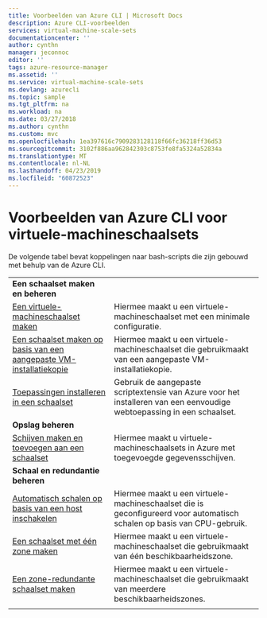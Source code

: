 ```yaml
---
title: Voorbeelden van Azure CLI | Microsoft Docs
description: Azure CLI-voorbeelden
services: virtual-machine-scale-sets
documentationcenter: ''
author: cynthn
manager: jeconnoc
editor: ''
tags: azure-resource-manager
ms.assetid: ''
ms.service: virtual-machine-scale-sets
ms.devlang: azurecli
ms.topic: sample
ms.tgt_pltfrm: na
ms.workload: na
ms.date: 03/27/2018
ms.author: cynthn
ms.custom: mvc
ms.openlocfilehash: 1ea397616c7909283128118f66fc36218ff36d53
ms.sourcegitcommit: 3102f886aa962842303c8753fe8fa5324a52834a
ms.translationtype: MT
ms.contentlocale: nl-NL
ms.lasthandoff: 04/23/2019
ms.locfileid: "60872523"
---
```

# <a name="azure-cli-samples-for-virtual-machine-scale-sets"></a>Voorbeelden van Azure CLI voor virtuele-machineschaalsets

De volgende tabel bevat koppelingen naar bash-scripts die zijn gebouwd met behulp van de Azure CLI.

| | |
|---|---|
|**Een schaalset maken en beheren**||
| [Een virtuele-machineschaalset maken](scripts/cli-sample-create-simple-scale-set.md?toc=%2fcli%2fazure%2ftoc.json) | Hiermee maakt u een virtuele-machineschaalset met een minimale configuratie. |
| [Een schaalset maken op basis van een aangepaste VM-installatiekopie](scripts/cli-sample-create-scale-set-from-custom-image.md?toc=%2fcli%2fmodule%2ftoc.json) | Hiermee maakt u een virtuele-machineschaalset die gebruikmaakt van een aangepaste VM-installatiekopie. |
| [Toepassingen installeren in een schaalset](scripts/cli-sample-install-apps.md?toc=%2fcli%2fmodule%2ftoc.json) | Gebruik de aangepaste scriptextensie van Azure voor het installeren van een eenvoudige webtoepassing in een schaalset. |
|**Opslag beheren**||
| [Schijven maken en toevoegen aan een schaalset](scripts/cli-sample-attach-disks.md?toc=%2fcli%2fmodule%2ftoc.json) | Hiermee maakt u virtuele-machineschaalsets in Azure met toegevoegde gegevensschijven. |
|**Schaal en redundantie beheren**||
| [Automatisch schalen op basis van een host inschakelen](scripts/cli-sample-enable-autoscale.md?toc=%2fcli%2fazure%2ftoc.json) | Hiermee maakt u een virtuele-machineschaalset die is geconfigureerd voor automatisch schalen op basis van CPU-gebruik. |
| [Een schaalset met één zone maken](scripts/cli-sample-single-availability-zone-scale-set.md?toc=%2fcli%2fazure%2ftoc.json) | Hiermee maakt u een virtuele-machineschaalset die gebruikmaakt van één beschikbaarheidszone. |
| [Een zone-redundante schaalset maken](scripts/cli-sample-zone-redundant-scale-set.md?toc=%2fcli%2fazure%2ftoc.json) | Hiermee maakt u een virtuele-machineschaalset die gebruikmaakt van meerdere beschikbaarheidszones. |
| | |